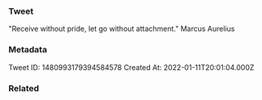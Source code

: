 ### Tweet
"Receive without pride, let go without attachment." Marcus Aurelius

### Metadata
Tweet ID: 1480993179394584578
Created At: 2022-01-11T20:01:04.000Z

### Related

